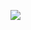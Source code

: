 [![](https://travis-ci.org/tpietzsch/jogl-minimal.svg?branch=master)](https://travis-ci.org/tpietzsch/jogl-minimal)

